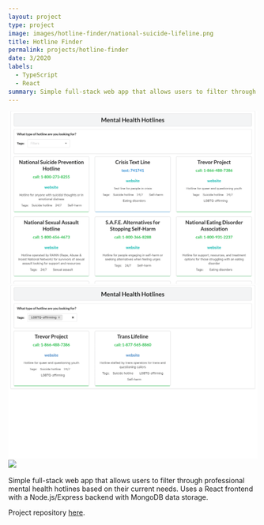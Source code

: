 ```yaml
---
layout: project
type: project
image: images/hotline-finder/national-suicide-lifeline.png
title: Hotline Finder
permalink: projects/hotline-finder
date: 3/2020
labels:
  - TypeScript
  - React
summary: Simple full-stack web app that allows users to filter through professional mental health hotlines based on their current needs.
---
```

<img class="ui rounded image " src="../images/hotline-finder/home.png">
<img class="ui rounded image " src="../images/hotline-finder/lgbtq-selection.png">
<img class="ui rounded image " src="../images/hotline-finder/lgbtq-filtered.png">

Simple full-stack web app that allows users to filter through professional mental health hotlines based on their current needs. Uses a React frontend with a Node.js/Express backend with MongoDB data storage. 

<i class="large github icon "></i>Project repository <a href="https://github.com/will-hodge/hotline-finder">here</a>.
